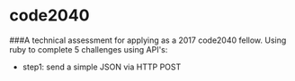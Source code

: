 # code2040
###A technical assessment for applying as a 2017 code2040 fellow.
Using ruby to complete 5 challenges using API's:
* step1: send a simple JSON via HTTP POST


